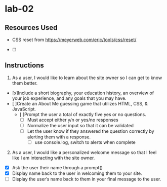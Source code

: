 # lab-02

## Resources Used

- CSS reset from <https://meyerweb.com/eric/tools/css/reset/>
- [ ]

## Instructions

1. As a user, I would like to learn about the site owner so I can get to know them better.

- [x]Include a short biography, your education history, an overview of your job experience, and any goals that you may have.
- [ ]Create an About Me guessing game that utilizes HTML, CSS, & JavaScript.
  - [ ]Prompt the user a total of exactly five yes or no questions.
    - [ ] Must accept either y/n or yes/no responses  
    - [ ] Normalize the user input so that it can be validated  
    - [ ] Let the user know if they answered the question correctly by alerting them with a response.
      - [ ] use console.log, switch to alerts when complete

2. As a user, I would like a personalized welcome message so that I feel like I am interacting with the site owner.

- [X] Ask the user their name through a prompt()
- [x] Display name back to the user in welcoming them to your site.
- [ ] Display the user’s name back to them in your final message to the user.

